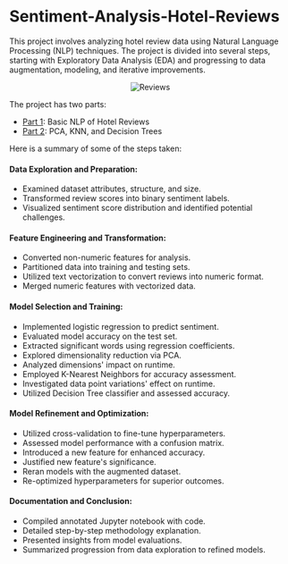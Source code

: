 # Sentiment-Analysis-Hotel-Reviews
This project involves analyzing hotel review data using Natural Language Processing (NLP) techniques. The project is divided into several steps, starting with Exploratory Data Analysis (EDA) and progressing to data augmentation, modeling, and iterative improvements.

<div align="center">

 ![Reviews](https://drive.google.com/uc?export=view&id=15IkxgtUEjdgmKcciJCGlYYlPPQYgAbUJ)
</div>

The project has two parts:
- [Part 1](https://github.com/amirkiaml/Sentiment-Analysis-Hotel-Reviews/blob/main/Amirhossein_Kiani_NLP%20With%20Hotel%20Review%20Part%201.ipynb): Basic NLP of Hotel Reviews
- [Part 2](https://github.com/amirkiaml/Sentiment-Analysis-Hotel-Reviews/blob/main/Amirhossein_Kiani_NLP%20With%20Hotel%20Review%20Part%202.ipynb): PCA, KNN, and Decision Trees
 
 Here is a summary of some of the steps taken:

#### Data Exploration and Preparation:
- Examined dataset attributes, structure, and size.
- Transformed review scores into binary sentiment labels.
- Visualized sentiment score distribution and identified potential challenges.

#### Feature Engineering and Transformation:

- Converted non-numeric features for analysis.
- Partitioned data into training and testing sets.
- Utilized text vectorization to convert reviews into numeric format.
- Merged numeric features with vectorized data.

#### Model Selection and Training:

- Implemented logistic regression to predict sentiment.
- Evaluated model accuracy on the test set.
- Extracted significant words using regression coefficients.
- Explored dimensionality reduction via PCA.
- Analyzed dimensions' impact on runtime.
- Employed K-Nearest Neighbors for accuracy assessment.
- Investigated data point variations' effect on runtime.
- Utilized Decision Tree classifier and assessed accuracy.

#### Model Refinement and Optimization:

- Utilized cross-validation to fine-tune hyperparameters.
- Assessed model performance with a confusion matrix.
- Introduced a new feature for enhanced accuracy.
- Justified new feature's significance.
- Reran models with the augmented dataset.
- Re-optimized hyperparameters for superior outcomes.

#### Documentation and Conclusion:
- Compiled annotated Jupyter notebook with code.
- Detailed step-by-step methodology explanation.
- Presented insights from model evaluations.
- Summarized progression from data exploration to refined models.
